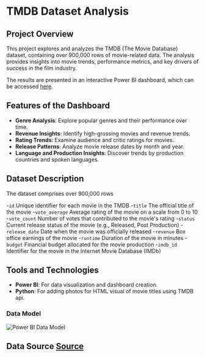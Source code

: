 # TMDB Dataset Analysis

## Project Overview
This project explores and analyzes the TMDB (The Movie Database) dataset, containing over 900,000 rows of movie-related data. The analysis provides insights into movie trends, performance metrics, and key drivers of success in the film industry.

The results are presented in an interactive Power BI dashboard, which can be accessed [here](https://project.novypro.com/8Okj9q).

## Features of the Dashboard
- **Genre Analysis**: Explore popular genres and their performance over time.
- **Revenue Insights**: Identify high-grossing movies and revenue trends.
- **Rating Trends**: Examine audience and critic ratings for movies.
- **Release Patterns**: Analyze movie release dates by month and year.
- **Language and Production Insights**: Discover trends by production countries and spoken languages.

## Dataset Description
The dataset comprises over 900,000 rows  

-`id`	Unique identifier for each movie in the TMDB
-`title`	The official title of the movie
-`vote_average`	Average rating of the movie on a scale from 0 to 10
-`vote_count`	Number of votes that contributed to the movie's rating
-`status`	Current release status of the movie (e.g., Released, Post Production)
-`release_date`	Date when the movie was officially released
-`revenue`	Box office earnings of the movie
-`runtime`	Duration of the movie in minutes
-`budget`	Financial budget allocated for the movie production
-`imdb_id`	Identifier for the movie in the Internet Movie Database (IMDb)


## Tools and Technologies
- **Power BI**: For data visualization and dashboard creation.
- **Python**: For adding photos for HTML visual of movie titles using TMDB api.

### Data Model  
![Power BI Data Model](https://i.ibb.co/HH92C0j/edefef.jpg)

## Data Source [Source](https://onyxdata.kit.com/datadna-apr-2024)
